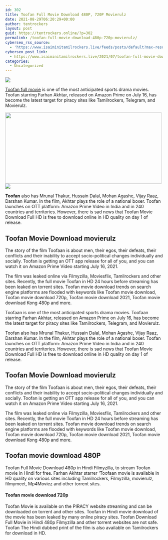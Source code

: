```yaml
---
id: 302
title: Toofan Full Movie Download 480P, 720P Movierulz
date: 2021-08-29T06:20:29+00:00
author: tentrockers
layout: post
guid: https://tentrockers.online/?p=302
permalink: /toofan-full-movie-download-480p-720p-movierulz/
cyberseo_rss_source:
  - 'https://www.isaiminitamilrockers.live/feeds/posts/default?max-results=150&start-index=1'
cyberseo_post_link:
  - https://www.isaiminitamilrockers.live/2021/07/toofan-full-movie-download-480p-720p.html
categories:
  - Uncategorized
---
```

<div class="media_block">
  <img src="https://1.bp.blogspot.com/-VPGpJqRPgyg/YPKF0POcr5I/AAAAAAAABCo/QuSeBonfJcQU-c0xw4FZgfQ2Ts6FcKEgwCLcBGAsYHQ/s72-w500-h227-c/IMG_20210313_233625-1024x563.jpg" class="media_thumbnail" />
</div>

<meta content="Toofan full movie is one of the most anticipated sports drama movies. Toofan starring Farhan Akhtar, released on Amazon Prime on July 16, ha..." name="twitter:description" />

  


<center>
</center>

[Toofan full movie](https://www.tamilrockers.co.nz/toofan-full-movie-download-480p-720p-1080p-movierulz/) is one of the most anticipated sports drama movies. Toofan starring Farhan Akhtar, released on Amazon Prime on July 16, has become the latest target for piracy sites like Tamilrockers, Telegram, and Movierulz.

<div class="separator">
  <a href="https://1.bp.blogspot.com/-VPGpJqRPgyg/YPKF0POcr5I/AAAAAAAABCo/QuSeBonfJcQU-c0xw4FZgfQ2Ts6FcKEgwCLcBGAsYHQ/s1024/IMG_20210313_233625-1024x563.jpg" imageanchor="1"><img loading="lazy" border="0" data-original-height="563" data-original-width="1024" height="227" src="https://1.bp.blogspot.com/-VPGpJqRPgyg/YPKF0POcr5I/AAAAAAAABCo/QuSeBonfJcQU-c0xw4FZgfQ2Ts6FcKEgwCLcBGAsYHQ/w500-h227/IMG_20210313_233625-1024x563.jpg" width="500" /></a>
</div>



<div class="separator">
  <a href="https://www.tamilrockers.co.nz/toofan-full-movie-download-480p-720p-1080p-movierulz/" imageanchor="1"><img border="0" data-original-height="250" data-original-width="300" src="https://1.bp.blogspot.com/-nfbzYVobUik/YMlpOerzdgI/AAAAAAAAA3Y/aAupsOUs_WMY6Lv7R1OtZhI6OqaRh-YAwCPcBGAYYCw/s0/e854879156f0849f3d27a89db88ed039.png" /></a>
</div>

**Toofan** also has Mrunal Thakur, Hussain Dalal, Mohan Agashe, Vijay Raaz, Darshan Kumar. In the film, Akhtar plays the role of a national boxer. Toofan launches on OTT platform: Amazon Prime Video in India and in 240 countries and territories. However, there is sad news that Toofan Movie Download Full HD is free to download online in HD quality on day 1 of release.

## **Toofan Movie Download movierulz**

The story of the film Toofaan is about men, their egos, their defeats, their conflicts and their inability to accept socio-political changes individually and socially. Toofan is getting an OTT app release for all of you, and you can watch it on Amazon Prime Video starting July 16, 2021.

The film was leaked online via Filmyzilla, Moviesflix, Tamilrockers and other sites. Recently, the full movie Toofan in HD 24 hours before streaming has been leaked on torrent sites. Toofan movie download trends on search engine platforms are flooded with keywords like Toofan movie download, Toofan movie download 720p, Toofan movie download 2021, Toofan movie download Kong 480p and more.

<div>
  <p>
    Toofaan is one of the most anticipated sports drama movies. Toofaan starring Farhan Akhtar, released on Amazon Prime on July 16, has become the latest target for piracy sites like Tamilrockers, Telegram, and Movierulz.
  </p>
  
  <p>
    Toofan also has Mrunal Thakur, Hussain Dalal, Mohan Agashe, Vijay Raaz, Darshan Kumar. In the film, Akhtar plays the role of a national boxer. Toofan launches on OTT platform: Amazon Prime Video in India and in 240 countries and territories. However, there is sad news that Toofan Movie Download Full HD is free to download online in HD quality on day 1 of release.
  </p>
  
  <h2>
    <strong>Toofan Movie Download movierulz</strong>
  </h2>
  
  <p>
    The story of the film Toofaan is about men, their egos, their defeats, their conflicts and their inability to accept socio-political changes individually and socially. Toofan is getting an OTT app release for all of you, and you can watch it on Amazon Prime Video starting July 16, 2021.
  </p>
  
  <p>
    The film was leaked online via Filmyzilla, Moviesflix, Tamilrockers and other sites. Recently, the full movie Toofan in HD 24 hours before streaming has been leaked on torrent sites. Toofan movie download trends on search engine platforms are flooded with keywords like Toofan movie download, Toofan movie download 720p, Toofan movie download 2021, Toofan movie download Kong 480p and more.
  </p>
  
  <h2>
    <strong>Toofan movie download 480P</strong>
  </h2>
  
  <p>
    Toofan Full Movie Download 480p in Hindi Filmyzilla, to stream Toofan movie in Hindi for free. Farhan Akhtar starrer ‘Toofaan movie is available in HD quality on various sites including Tamilrockers, Filmyzilla, movierulz, filmymeet, Mp4Moviez and other torrent sites.
  </p>
  
  <h4>
    <strong>Toofan movie download 720p</strong>
  </h4>
  
  <p>
    Toofan Movie is available on the PIRACY website streaming and can be downloaded on torrent and other sites. Toofan in Hindi movie download of the movie has been leaked by many online piracy sites. Toofan Download Full Movie in Hindi 480p Filmyzilla and other torrent websites are not safe. Toofan The Hindi dubbed print of the film is also available on Tamilrockers for download in HD.
  </p>
</div>

<center>
</center>